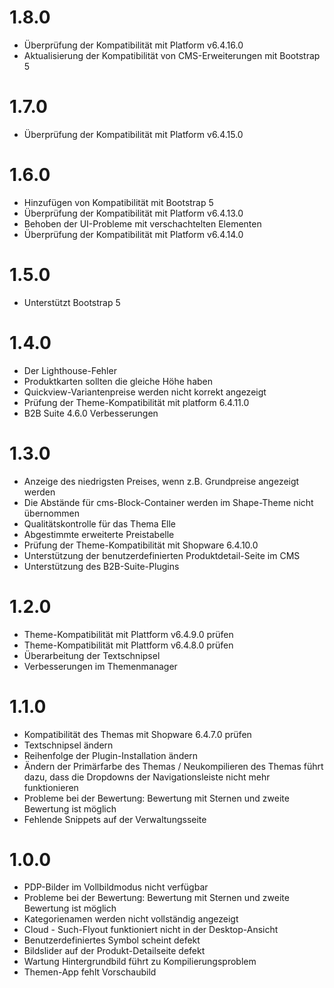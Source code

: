 # 1.8.0
- Überprüfung der Kompatibilität mit Platform v6.4.16.0
- Aktualisierung der Kompatibilität von CMS-Erweiterungen mit Bootstrap 5

# 1.7.0
- Überprüfung der Kompatibilität mit Platform v6.4.15.0

# 1.6.0
- Hinzufügen von Kompatibilität mit Bootstrap 5
- Überprüfung der Kompatibilität mit Platform v6.4.13.0
- Behoben der UI-Probleme mit verschachtelten Elementen
- Überprüfung der Kompatibilität mit Platform v6.4.14.0

# 1.5.0
- Unterstützt Bootstrap 5

# 1.4.0
- Der Lighthouse-Fehler
- Produktkarten sollten die gleiche Höhe haben
- Quickview-Variantenpreise werden nicht korrekt angezeigt
- Prüfung der Theme-Kompatibilität mit platform 6.4.11.0
- B2B Suite 4.6.0 Verbesserungen

# 1.3.0
- Anzeige des niedrigsten Preises, wenn z.B. Grundpreise angezeigt werden
- Die Abstände für cms-Block-Container werden im Shape-Theme nicht übernommen
- Qualitätskontrolle für das Thema Elle
- Abgestimmte erweiterte Preistabelle
- Prüfung der Theme-Kompatibilität mit Shopware 6.4.10.0
- Unterstützung der benutzerdefinierten Produktdetail-Seite im CMS
- Unterstützung des B2B-Suite-Plugins

# 1.2.0
- Theme-Kompatibilität mit Plattform v6.4.9.0 prüfen
- Theme-Kompatibilität mit Plattform v6.4.8.0 prüfen
- Überarbeitung der Textschnipsel
- Verbesserungen im Themenmanager

# 1.1.0
- Kompatibilität des Themas mit Shopware 6.4.7.0 prüfen
- Textschnipsel ändern
- Reihenfolge der Plugin-Installation ändern
- Ändern der Primärfarbe des Themas / Neukompilieren des Themas führt dazu, dass die Dropdowns der Navigationsleiste
  nicht mehr funktionieren
- Probleme bei der Bewertung: Bewertung mit Sternen und zweite Bewertung ist möglich
- Fehlende Snippets auf der Verwaltungsseite

# 1.0.0
- PDP-Bilder im Vollbildmodus nicht verfügbar
- Probleme bei der Bewertung: Bewertung mit Sternen und zweite Bewertung ist möglich
- Kategorienamen werden nicht vollständig angezeigt
- Cloud - Such-Flyout funktioniert nicht in der Desktop-Ansicht
- Benutzerdefiniertes Symbol scheint defekt
- Bildslider auf der Produkt-Detailseite defekt
- Wartung Hintergrundbild führt zu Kompilierungsproblem
- Themen-App fehlt Vorschaubild
